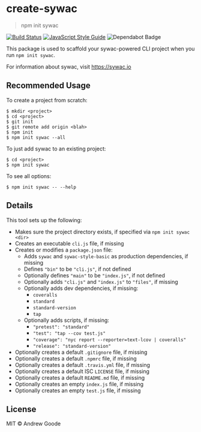 # create-sywac

> npm init sywac

[![Build Status](https://travis-ci.com/sywac/create-sywac.svg?branch=master)](https://travis-ci.com/sywac/create-sywac)
[![JavaScript Style Guide](https://badgen.net/badge/code%20style/standard/green)](https://standardjs.com)
![Dependabot Badge](https://badgen.net/dependabot/sywac/create-sywac?icon=dependabot)

This package is used to scaffold your sywac-powered CLI project when you run `npm init sywac`.

For information about sywac, visit https://sywac.io

## Recommended Usage

To create a project from scratch:

```console
$ mkdir <project>
$ cd <project>
$ git init
$ git remote add origin <blah>
$ npm init
$ npm init sywac --all
```

To just add sywac to an existing project:

```console
$ cd <project>
$ npm init sywac
```

To see all options:

```console
$ npm init sywac -- --help
```

## Details

This tool sets up the following:

- Makes sure the project directory exists, if specified via `npm init sywac <dir>`
- Creates an executable `cli.js` file, if missing
- Creates or modifies a `package.json` file:
  - Adds `sywac` and `sywac-style-basic` as production dependencies, if missing
  - Defines `"bin"` to be `"cli.js"`, if not defined
  - Optionally defines `"main"` to be `"index.js"`, if not defined
  - Optionally adds `"cli.js"` and `"index.js"` to `"files"`, if missing
  - Optionally adds dev dependencies, if missing:
    - `coveralls`
    - `standard`
    - `standard-version`
    - `tap`
  - Optionally adds scripts, if missing:
    - `"pretest": "standard"`
    - `"test": "tap --cov test.js"`
    - `"coverage": "nyc report --reporter=text-lcov | coveralls"`
    - `"release": "standard-version"`
- Optionally creates a default `.gitignore` file, if missing
- Optionally creates a default `.npmrc` file, if missing
- Optionally creates a default `.travis.yml` file, if missing
- Optionally creates a default ISC `LICENSE` file, if missing
- Optionally creates a default `README.md` file, if missing
- Optionally creates an empty `index.js` file, if missing
- Optionally creates an empty `test.js` file, if missing

## License

MIT © Andrew Goode
